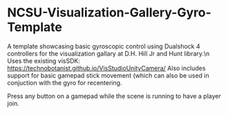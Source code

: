 # NCSU-Visualization-Gallery-Gyro-Template
A template showcasing basic gyroscopic control using Dualshock 4 controllers for the visualization gallary at D.H. Hill Jr and Hunt library.\n
Uses the existing visSDK: https://technobotanist.github.io/VisStudioUnityCamera/
Also includes support for basic gamepad stick movement (which can also be used in conjuction with the gyro for recentering.

Press any button on a gamepad while the scene is running to have a player join.
